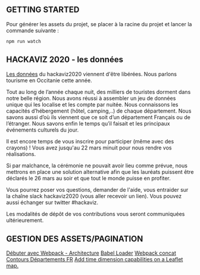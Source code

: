 ## GETTING STARTED
Pour générer les assets du projet, se placer à la racine du projet et lancer la commande suivante :
```
npm run watch
```

## HACKAVIZ 2020 - les données
[Les données](http://toulouse-dataviz.fr/hackaviz-2020-telechargement-des-donnees) du hackaviz2020 viennent d'être libérées. Nous parlons tourisme en Occitanie cette année.

Tout au long de l’année chaque nuit, des milliers de touristes dorment dans notre belle région. Nous avons réussi à assembler un jeu de données unique qui les localise et les compte par nuitée. Nous connaissons les capacités d’hébergement (hôtel, camping,..) de chaque département. Nous savons aussi d’où ils viennent que ce soit d’un département Français ou de l’étranger. Nous savons enfin le temps qu’il faisait et les principaux événements culturels du jour.

Il est encore temps de vous inscrire pour participer (même avec des crayons) !
Vous avez jusqu'au 22 mars minuit pour nous rendre vos réalisations.

Si par malchance, la cérémonie ne pouvait avoir lieu comme prévue, nous mettrons en place une solution alternative afin que les lauréats puissent être déclarés le 26 mars au soir et que tout le monde puisse en profiter.

Vous pourrez poser vos questions, demander de l'aide, vous entraider sur la chaîne slack hackaviz2020 (vous aller recevoir un lien). Vous pouvez aussi échanger sur twitter #hackaviz.

Les modalités de dépôt de vos contributions vous seront communiquées ultérieurement.


## GESTION DES ASSETS/PAGINATION
[Débuter avec Webpack - Architecture](https://www.alsacreations.com/tuto/lire/1754-debuter-avec-webpack.html)
[Babel Loader](https://github.com/babel/babel-loader)
[Webpack concat](https://www.npmjs.com/package/webpack-concat)
[Contours Départements FR](https://public.opendatasoft.com/explore/dataset/contours-simplifies-des-departements-francais-2015/)
[Add time dimension capabilities on a Leaflet map.](https://github.com/socib/Leaflet.TimeDimension)